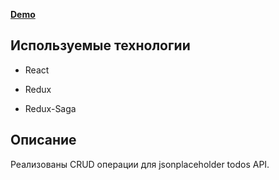 **[Demo](http://84.38.180.229:120/)**

## Используемые технологии

- React

- Redux

- Redux-Saga


## Описание

Реализованы CRUD операции для jsonplaceholder todos API.



